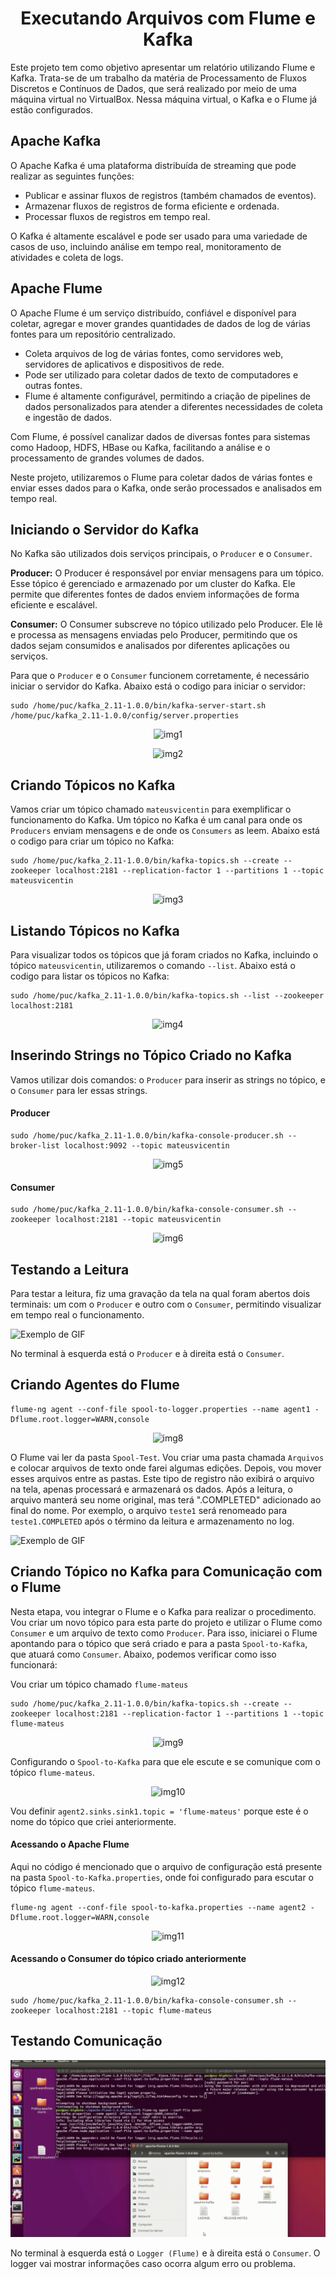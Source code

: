 <h1 align="center">Executando Arquivos com Flume e Kafka</h1>
<p>Este projeto tem como objetivo apresentar um relatório utilizando Flume e Kafka. Trata-se de um trabalho da matéria de Processamento de Fluxos Discretos e Contínuos de Dados, que será realizado por meio de uma máquina virtual no VirtualBox. Nessa máquina virtual, o Kafka e o Flume já estão configurados.</p>
<h2>Apache Kafka</h2>
<p>O Apache Kafka é uma plataforma distribuída de streaming que pode realizar as seguintes funções:</p>
<ul>
    <li>Publicar e assinar fluxos de registros (também chamados de eventos).</li>
    <li>Armazenar fluxos de registros de forma eficiente e ordenada.</li>
    <li>Processar fluxos de registros em tempo real.</li>
</ul>
<p>O Kafka é altamente escalável e pode ser usado para uma variedade de casos de uso, incluindo análise em tempo real, monitoramento de atividades e coleta de logs.</p>
<h2>Apache Flume</h2>
<p>O Apache Flume é um serviço distribuído, confiável e disponível para coletar, agregar e mover grandes quantidades de dados de log de várias fontes para um repositório centralizado.</p>
<ul>
    <li>Coleta arquivos de log de várias fontes, como servidores web, servidores de aplicativos e dispositivos de rede.</li>
    <li>Pode ser utilizado para coletar dados de texto de computadores e outras fontes.</li>
    <li>Flume é altamente configurável, permitindo a criação de pipelines de dados personalizados para atender a diferentes necessidades de coleta e ingestão de dados.</li>
</ul>
<p>Com Flume, é possível canalizar dados de diversas fontes para sistemas como Hadoop, HDFS, HBase ou Kafka, facilitando a análise e o processamento de grandes volumes de dados.</p>
<p>Neste projeto, utilizaremos o Flume para coletar dados de várias fontes e enviar esses dados para o Kafka, onde serão processados e analisados em tempo real.</p>


<h2>Iniciando o Servidor do Kafka</h2>
<p>No Kafka são utilizados dois serviços principais, o <code>Producer</code> e o <code>Consumer</code>.</p>
<p><strong>Producer:</strong> O Producer é responsável por enviar mensagens para um tópico. Esse tópico é gerenciado e armazenado por um cluster do Kafka. Ele permite que diferentes fontes de dados enviem informações de forma eficiente e escalável.</p>
<p><strong>Consumer:</strong> O Consumer subscreve no tópico utilizado pelo Producer. Ele lê e processa as mensagens enviadas pelo Producer, permitindo que os dados sejam consumidos e analisados por diferentes aplicações ou serviços.</p>
<p>Para que o <code>Producer</code> e o <code>Consumer</code> funcionem corretamente, é necessário iniciar o servidor do Kafka. Abaixo está o codigo para iniciar o servidor:</p>

```shell
sudo /home/puc/kafka_2.11-1.0.0/bin/kafka-server-start.sh /home/puc/kafka_2.11-1.0.0/config/server.properties
```
<p align="center">
  <img src="https://github.com/mateusvicentin/flume-e-kafka/assets/31457038/b7cb3ee6-a21b-44ac-b091-048db4f1c48b" alt="img1">
</p>
<p align="center">
  <img src="https://github.com/mateusvicentin/flume-e-kafka/assets/31457038/f8d0c25d-bd2b-462d-ae50-3bf19bffdbdb" alt="img2">
</p>

<h2>Criando Tópicos no Kafka</h2>
<p>Vamos criar um tópico chamado <code>mateusvicentin</code> para exemplificar o funcionamento do Kafka. Um tópico no Kafka é um canal para onde os <code>Producers</code> enviam mensagens e de onde os <code>Consumers</code> as leem. Abaixo está o codigo para criar um tópico no Kafka:

```shell
sudo /home/puc/kafka_2.11-1.0.0/bin/kafka-topics.sh --create --zookeeper localhost:2181 --replication-factor 1 --partitions 1 --topic mateusvicentin
```
<p align="center">
  <img src="https://github.com/mateusvicentin/flume-e-kafka/assets/31457038/1e82c41c-b6f1-4978-9e4c-05d05d05c7d0" alt="img3">
</p>

<h2>Listando Tópicos no Kafka</h2>
<p>Para visualizar todos os tópicos que já foram criados no Kafka, incluindo o tópico <code>mateusvicentin</code>, utilizaremos o comando <code>--list</code>. Abaixo está o codigo para listar os tópicos no Kafka:</p>

```shell
sudo /home/puc/kafka_2.11-1.0.0/bin/kafka-topics.sh --list --zookeeper localhost:2181
```
<p align="center">
  <img src="https://github.com/mateusvicentin/flume-e-kafka/assets/31457038/08f30aad-9020-43be-b5b3-e910acb5ac48" alt="img4">
</p>

<h2>Inserindo Strings no Tópico Criado no Kafka</h2>
<p>Vamos utilizar dois comandos: o <code>Producer</code> para inserir as strings no tópico, e o <code>Consumer</code> para ler essas strings.
<h4>Producer</h4>

```shell
sudo /home/puc/kafka_2.11-1.0.0/bin/kafka-console-producer.sh --broker-list localhost:9092 --topic mateusvicentin
```
<p align="center">
  <img src="https://github.com/mateusvicentin/flume-e-kafka/assets/31457038/b73b3667-b2fd-43d4-897b-29df6900a60d" alt="img5">
</p>

<h4>Consumer</h4>

```shell
sudo /home/puc/kafka_2.11-1.0.0/bin/kafka-console-consumer.sh --zookeeper localhost:2181 --topic mateusvicentin
```
<p align="center">
  <img src="https://github.com/mateusvicentin/flume-e-kafka/assets/31457038/eb8fc47c-69f1-484e-aadc-e8d42805aa75" alt="img6">
</p>

<h2>Testando a Leitura</h2>
<p>Para testar a leitura, fiz uma gravação da tela na qual foram abertos dois terminais: um com o <code>Producer</code> e outro com o <code>Consumer</code>, permitindo visualizar em tempo real o funcionamento.</p>

<p align="center">
  
![Exemplo de GIF](https://github.com/mateusvicentin/flume-e-kafka/blob/main/gif2.gif)
</p>

<p>No terminal à esquerda está o <code>Producer</code> e à direita está o <code>Consumer</code>.</p>
<h2>Criando Agentes do Flume</h2>

```shell
flume-ng agent --conf-file spool-to-logger.properties --name agent1 -Dflume.root.logger=WARN,console
```
<p align="center">
  <img src="https://github.com/mateusvicentin/flume-e-kafka/assets/31457038/bf2cd0e5-e63d-4c0c-8e04-7d4dd9f4e271" alt="img8">
</p>
<p>O Flume vai ler da pasta <code>Spool-Test</code>. Vou criar uma pasta chamada <code>Arquivos</code> e colocar arquivos de texto onde farei algumas edições. Depois, vou mover esses arquivos entre as pastas. Este tipo de registro não exibirá o arquivo na tela, apenas processará e armazenará os dados. Após a leitura, o arquivo manterá seu nome original, mas terá ".COMPLETED" adicionado ao final do nome. Por exemplo, o arquivo <code>teste1</code> será renomeado para <code>teste1.COMPLETED</code> após o término da leitura e armazenamento no log.</p>

<p align="center">
  
![Exemplo de GIF](https://github.com/mateusvicentin/flume-e-kafka/blob/main/gif1.gif?raw=true)
</p>

<h2>Criando Tópico no Kafka para Comunicação com o Flume</h2>
<p>Nesta etapa, vou integrar o Flume e o Kafka para realizar o procedimento. Vou criar um novo tópico para esta parte do projeto e utilizar o Flume como <code>Consumer</code> e um arquivo de texto como <code>Producer</code>. Para isso, iniciarei o Flume apontando para o tópico que será criado e para a pasta <code>Spool-to-Kafka</code>, que atuará como <code>Consumer</code>. Abaixo, podemos verificar como isso funcionará:</p>
<p>Vou criar um tópico chamado <code>flume-mateus</code></p>

```shell
sudo /home/puc/kafka_2.11-1.0.0/bin/kafka-topics.sh --create --zookeeper localhost:2181 --replication-factor 1 --partitions 1 --topic flume-mateus
```
<p align="center">
  <img src="https://github.com/mateusvicentin/flume-e-kafka/assets/31457038/d38692f4-1bc3-4ae9-b36f-092b1bdaa832" alt="img9">
</p>

<p>Configurando o <code>Spool-to-Kafka</code> para que ele escute e se comunique com o tópico <code>flume-mateus</code>.</p>

<p align="center">
  <img src="https://github.com/mateusvicentin/flume-e-kafka/assets/31457038/54eed2f3-e90d-4168-8895-888e42d92823" alt="img10">
</p>
<p>Vou definir <code>agent2.sinks.sink1.topic = 'flume-mateus'</code> porque este é o nome do tópico que criei anteriormente.</p>

<h4>Acessando o Apache Flume</h4>
<p>Aqui no código é mencionado que o arquivo de configuração está presente na pasta <code>Spool-to-Kafka.properties</code>, onde foi configurado para escutar o tópico <code>flume-mateus</code>.</p>

```shell
flume-ng agent --conf-file spool-to-kafka.properties --name agent2 -Dflume.root.logger=WARN,console
```
<p align="center">
  <img src="https://github.com/mateusvicentin/flume-e-kafka/assets/31457038/d0579e76-878a-4188-a906-e52c188b371e" alt="img11">
</p>
<h4>Acessando o Consumer do tópico criado anteriormente</h4>

<p align="center">
  <img src="https://github.com/mateusvicentin/flume-e-kafka/assets/31457038/1a5f8ae2-3aeb-4f96-b9b2-87e3baf0a69f" alt="img12">
</p>

```shell
sudo /home/puc/kafka_2.11-1.0.0/bin/kafka-console-consumer.sh --zookeeper localhost:2181 --topic flume-mateus
```

<h2>Testando Comunicação</h2>

<p align="center">
  
![Exemplo de GIF](https://github.com/mateusvicentin/flume-e-kafka/blob/main/gif3.gif)
</p>
<p>No terminal à esquerda está o <code>Logger (Flume)</code> e à direita está o <code>Consumer</code>. O logger vai mostrar informações caso ocorra algum erro ou problema.</p>




